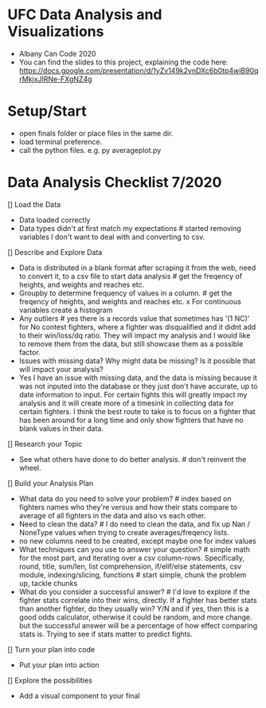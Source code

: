 # UFC Data Analysis and Visualizations
- Albany Can Code 2020
- You can find the slides to this project, explaining the code here: https://docs.google.com/presentation/d/1yZv149k2ynDXc6b0tp4wiB90qrMkjxJIRNe-FXgNZ4g

# Setup/Start
- open finals folder or place files in the same dir.
- load terminal preference.
- call the python files. e.g. py averageplot.py

# Data Analysis Checklist 7/2020
[] Load the Data
- Data loaded correctly
- Data types didn't at first match my expectations # started removing variables I don't want to deal with and converting to csv.

[] Describe and Explore Data
- Data is distributed in a blank format after scraping it from the web, need to convert it, 
to a csv file to start data analysis # get the freqency of heights, and weights and reaches etc.
- Groupby to determine frequency of values in a column. # get the freqency of heights, and weights and reaches etc.
x For continuous variables create a histogram
- Any outliers # yes there is a records value that sometimes has '(1 NC)' for No contest fighters, where a fighter was disqualified and it didnt add to their win/loss/dq ratio. They will impact my analysis and I would like to remove them from the data, but still showcase them as a possible factor.
- Issues with missing data? Why might data be missing? Is it possible that will impact your analysis?
- Yes I have an issue with missing data, and the data is missing because it was not inputed into the database or they just don't have accurate, up to date information to input. For certain fights this will greatly impact my analysis and it will create more of a timesink in collecting data for certain fighters. I think the best route to take is to focus on a fighter that has been around for a long time and only show fighters that have no blank values in their data.

[] Research your Topic
- See what others have done to do better analysis. # don't reinvent the wheel.

[] Build your Analysis Plan
- What data do you need to solve your problem? # index based on fighters names who they're versus and how their stats compare to average of
all fighters in the data and also vs each other.
- Need to clean the data? # I do need to clean the data, and fix up Nan / NoneType values when trying to create averages/freqency lists.
- no new columns need to be created, except maybe one for index values
- What techniques can you use to answer your question? # simple math for the most part, and iterating over a csv column-rows. Specifically, round, title, sum/len, list comprehension, if/elif/else statements, csv module, indexing/slicing, functions # start simple, chunk the problem up, tackle chunks
- What do you consider a successful answer? # I'd love to explore if the fighter stats correlate into their wins, directly.  If a fighter has better stats than another fighter, do they usually win? Y/N and if yes, then this is a good odds calculator, otherwise it could be random, and more change. but the successful answer will be a percentage of how effect comparing stats is. Trying to see if stats matter to predict fights.

[] Turn your plan into code
- Put your plan into action

[] Explore the possibilities
- Add a visual component to your final
